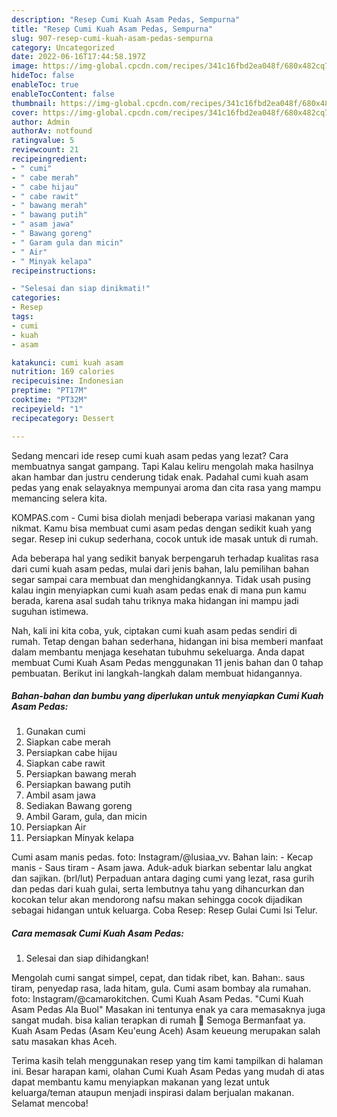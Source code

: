 ```yaml
---
description: "Resep Cumi Kuah Asam Pedas, Sempurna"
title: "Resep Cumi Kuah Asam Pedas, Sempurna"
slug: 907-resep-cumi-kuah-asam-pedas-sempurna
category: Uncategorized
date: 2022-06-16T17:44:58.197Z
image: https://img-global.cpcdn.com/recipes/341c16fbd2ea048f/680x482cq70/cumi-kuah-asam-pedas-foto-resep-utama.jpg
hideToc: false
enableToc: true
enableTocContent: false
thumbnail: https://img-global.cpcdn.com/recipes/341c16fbd2ea048f/680x482cq70/cumi-kuah-asam-pedas-foto-resep-utama.jpg
cover: https://img-global.cpcdn.com/recipes/341c16fbd2ea048f/680x482cq70/cumi-kuah-asam-pedas-foto-resep-utama.jpg
author: Admin
authorAv: notfound
ratingvalue: 5
reviewcount: 21
recipeingredient:
- " cumi"
- " cabe merah"
- " cabe hijau"
- " cabe rawit"
- " bawang merah"
- " bawang putih"
- " asam jawa"
- " Bawang goreng"
- " Garam gula dan micin"
- " Air"
- " Minyak kelapa"
recipeinstructions:

- "Selesai dan siap dinikmati!"
categories:
- Resep
tags:
- cumi
- kuah
- asam

katakunci: cumi kuah asam 
nutrition: 169 calories
recipecuisine: Indonesian
preptime: "PT17M"
cooktime: "PT32M"
recipeyield: "1"
recipecategory: Dessert

---
```



Sedang mencari ide resep cumi kuah asam pedas yang lezat? Cara membuatnya sangat gampang. Tapi Kalau keliru mengolah maka hasilnya akan hambar dan justru cenderung tidak enak. Padahal cumi kuah asam pedas yang enak selayaknya mempunyai aroma dan cita rasa yang mampu memancing selera kita.


KOMPAS.com - Cumi bisa diolah menjadi beberapa variasi makanan yang nikmat. Kamu bisa membuat cumi asam pedas dengan sedikit kuah yang segar. Resep ini cukup sederhana, cocok untuk ide masak untuk di rumah.

Ada beberapa hal yang sedikit banyak berpengaruh terhadap kualitas rasa dari cumi kuah asam pedas, mulai dari jenis bahan, lalu pemilihan bahan segar sampai cara membuat dan menghidangkannya. Tidak usah pusing kalau ingin menyiapkan cumi kuah asam pedas enak di mana pun kamu berada, karena asal sudah tahu triknya maka hidangan ini mampu jadi suguhan istimewa.


Nah, kali ini kita coba, yuk, ciptakan cumi kuah asam pedas sendiri di rumah. Tetap dengan bahan sederhana, hidangan ini bisa memberi manfaat dalam membantu menjaga kesehatan tubuhmu sekeluarga. Anda dapat membuat Cumi Kuah Asam Pedas menggunakan 11 jenis bahan dan 0 tahap pembuatan. Berikut ini langkah-langkah dalam membuat hidangannya.

<!--inarticleads1-->

##### Bahan-bahan dan bumbu yang diperlukan untuk menyiapkan Cumi Kuah Asam Pedas:

1. Gunakan  cumi
1. Siapkan  cabe merah
1. Persiapkan  cabe hijau
1. Siapkan  cabe rawit
1. Persiapkan  bawang merah
1. Persiapkan  bawang putih
1. Ambil  asam jawa
1. Sediakan  Bawang goreng
1. Ambil  Garam, gula, dan micin
1. Persiapkan  Air
1. Persiapkan  Minyak kelapa


Cumi asam manis pedas. foto: Instagram/@lusiaa_vv. Bahan lain: - Kecap manis - Saus tiram - Asam jawa. Aduk-aduk biarkan sebentar lalu angkat dan sajikan. (brl/lut) Perpaduan antara daging cumi yang lezat, rasa gurih dan pedas dari kuah gulai, serta lembutnya tahu yang dihancurkan dan kocokan telur akan mendorong nafsu makan sehingga cocok dijadikan sebagai hidangan untuk keluarga. Coba Resep: Resep Gulai Cumi Isi Telur. 

<!--inarticleads2-->

##### Cara memasak Cumi Kuah Asam Pedas:


1. Selesai dan siap dihidangkan!

Mengolah cumi sangat simpel, cepat, dan tidak ribet, kan. Bahan:. saus tiram, penyedap rasa, lada hitam, gula. Cumi asam bombay ala rumahan. foto: Instagram/@camarokitchen. Cumi Kuah Asam Pedas. &#34;Cumi Kuah Asam Pedas Ala Buol&#34; Masakan ini tentunya enak ya cara memasaknya juga sangat mudah. bisa kalian terapkan di rumah 🙂 Semoga Bermanfaat ya. Kuah Asam Pedas (Asam Keu&#39;eung Aceh) Asam keueung merupakan salah satu masakan khas Aceh. 

Terima kasih telah menggunakan resep yang tim kami tampilkan di halaman ini. Besar harapan kami, olahan Cumi Kuah Asam Pedas yang mudah di atas dapat membantu kamu menyiapkan makanan yang lezat untuk keluarga/teman ataupun menjadi inspirasi dalam berjualan makanan. Selamat mencoba!
